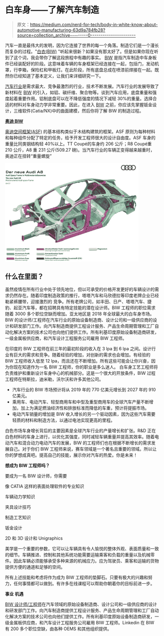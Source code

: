 # 白车身——了解汽车制造

> 原文：<https://medium.com/nerd-for-tech/body-in-white-know-about-automotive-manufacturing-63d9a784fb28?source=collection_archive---------0----------------------->

汽车一直是最伟大的发明，因为它连接了世界的每一个角落。制造它们是一个漫长而复杂的过程。"[白衣(BIW)](https://www.linkedin.com/pulse/body-white-know-automotive-manufacturing-rinika-paul/) "听起来很新？如果没有那太好了。但是如果你现在听到了这个词，我会带你了解这段旅程中有趣的事实。 [BIW](https://www.linkedin.com/pulse/body-white-know-automotive-manufacturing-rinika-paul/) 是指汽车制造中车身板件已经装配好的阶段。这意味着车辆的车身框架已经连接在一起，包括门，发动机罩，行李箱，保险杠和甲板灯。在此阶段，所有底盘总成在喷漆前焊接在一起。既然你已经知道了基本定义，让我们来详细研究一下。

[汽车行业](https://www.quora.com/What-is-BIW-CATIA)是需求最大、竞争最激烈的行业，技术不断发展。汽车行业的发展导致了新材料在 [BIW](https://www.linkedin.com/pulse/body-white-know-automotive-manufacturing-rinika-paul/) 的引入，如铝、碳纤维、聚合物等。谈到汽车应用，底盘重量和强度起着重要作用。铝制底盘可以在不降低强度的情况下减轻 30%的重量。选择合适的材料对车身动力学非常重要。因此，在进入 [BIW](https://www.linkedin.com/pulse/body-white-know-automotive-manufacturing-rinika-paul/) 之前，你应该先掌握钣金设计，三维软件(Catia/NX)中的曲面建模，然后你将了解 BIW 的制造过程。

[**奥迪 BIW**](https://www.linkedin.com/pulse/body-white-know-automotive-manufacturing-rinika-paul/)

[奥迪空间框架(ASF)](https://www.audi-technology-portal.de/en/body/aluminium-bodies/audi-spaceframe-en) 的基本结构类似于木结构建筑的框架。ASF 原则为每种材料和每种组件分配了特定的任务，给予开发工程师很大的设计自由度。ASF 车身的重量比同类钢结构轻 40%以上。TT Coupé的车身约 206 公斤；R8 Coupé重 210 公斤，A8 重 231 公斤(509.27 磅)。当汽车行业的车辆正变得越来越重时，奥迪正在扭转“重量螺旋”

![](img/7a04d61299fb575c5e31d4cd50081a45.png)

## 什么在里面？

虽然疫情在所有行业中处于领先地位，但以可承受的价格开发更好的车辆设计的需求仍然存在。随着印度制造政策的推行，塔塔汽车和马欣德拉等印度老牌企业已经勒紧裤腰带，迎接激烈的
竞争。所有老牌公司，如丰田、日产、塔塔汽车、捷豹、起亚汽车等，都在招聘具有特定技能的潜在设计师。BIW 工程师的职位需求随着 3000 多个职位空缺而增加。亚太地区是 2018 年全球最大的白车身市场。BIW 的设计师/工程师在汽车行业的原始设备制造商、设计公司和一级供应商的设计和研发部门工作。向汽车制造商提供工程设计服务、产品生命周期管理和工厂自动化解决方案的技术公司也向他们提供工作。所有利基印度原始设备制造商研发，一级金属板供应商，和汽车设计工程服务公司雇用 BIW 工程师。

在印度的 BIW 工程师在前三年的最初阶段的收入在 3 lpa 到 6 lpa 之间。设计行业有巨大的需求和竞争。随着经验的增加，对创新的需求也会增加。有经验的 BIW 工程师收入低至 12 lpa，而且还在不断增加。所有这些可能会让你兴奋，因为你现在知道作为一名 BIW 工程师，你的职业是多么迷人。
白车身工艺工程师将负责维护和重新设计车身中心的机械部分。这是一个很大的开放条件，BIW 过程工程师在特斯拉，迪米勒，沃尔沃和许多其他公司。

*   汽车行业的 BIW 市场预计将从 2019 年的 770 亿美元增长到 2027 年的 910 亿美元。
*   乘用车、电动汽车、轻型商用车和中型及重型商用车的全球汽车产量不断增加，加上为满足燃油经济性和排放标准而降低的车重，预计将提振市场。
*   电动汽车销量的增加是 BIW 收入增长的另一个驱动因素，因为这些汽车需要轻质的材料和制造方法，以通过电池实现更高的里程。

白色市场车身增长背后的主要因素是全球汽车行业的产量增长和扩张。R&D 正在白色材料的车身上进行，以优化其强度，同时减轻车辆重量并提高其效率。随着电动汽车和混合动力电动汽车的发展，BIW 的工程师们也在根据不断增长的需求发展自己。对于你们 BIW 工程师来说，赛车领域是一个著名且重要的领域。所以让你的梦想成真吧。提高自己的技能，展示你对汽车的热爱。你是未来！

**想成为 BIW 工程师吗？**

要成为一名 BIW 设计师，你需要

像 CATIA 这样的表面处理软件的专业知识

车辆动力学知识

夹具设计技巧

制造工艺知识

钣金设计

2D 和 3D 设计和 Unigraphics

美学是一个重要的参数，它可以让车辆具有令人愉悦的整体外观、表面质量和一致的细节。车辆推进、控制和其他系统功能需要运输乘客和负载的重量以及机械零件。因此车辆必须能够承受多种来源的机械应力。应为驾驶员、乘客和运输的货物提供方便的通道和足够的空间。

所有上述技能和考虑将作为成为 BIW 工程师的垫脚石。只要有极大的兴趣和努力，任何事情都可以做到。有许多在线课程可以帮助你朝着你的目标前进一步。

**事业** **机遇**

[BIW 设计师/工程师](https://www.sciencedirect.com/topics/engineering/body-in-white)在汽车领域的原始设备制造商、设计公司和一级供应商的设计和研发部门工作。向汽车制造商提供工程设计服务、产品生命周期管理和工厂自动化解决方案的技术公司也向他们提供工作。所有利基印度原始设备制造商研发，一级金属板供应商，和汽车设计工程服务公司雇用 BIW 工程师。Linkedin 在 BIW 有 200 多个职位空缺，由各种 OEMS 和其他组织提供。